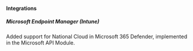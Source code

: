#### Integrations

##### Microsoft Endpoint Manager (Intune)

Added support for National Cloud in Microsoft 365 Defender, implemented in the Microsoft API Module.
